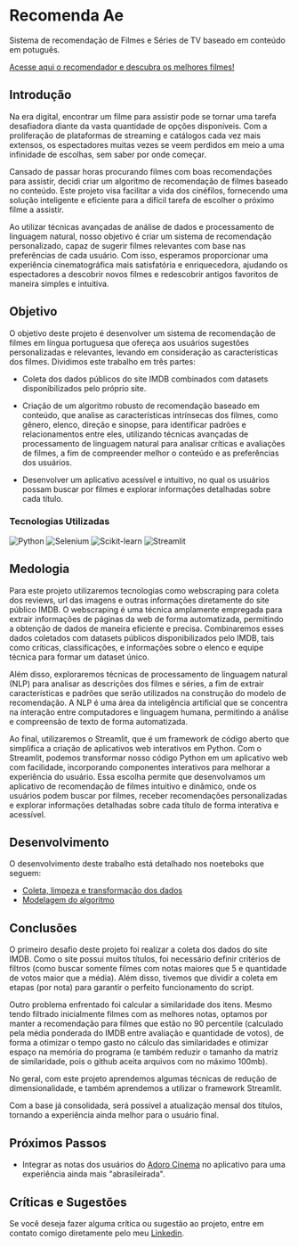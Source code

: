 # Recomenda Ae
Sistema de recomendação de Filmes e Séries de TV baseado em conteúdo em potuguês.

<a href='https://recomenda-ae.streamlit.app'>Acesse aqui o recomendador e descubra os melhores filmes!</a>

## Introdução

Na era digital, encontrar um filme para assistir pode se tornar uma tarefa desafiadora diante da vasta quantidade de opções disponíveis. Com a proliferação de plataformas de streaming e catálogos cada vez mais extensos, os espectadores muitas vezes se veem perdidos em meio a uma infinidade de escolhas, sem saber por onde começar.

Cansado de passar horas procurando filmes com boas recomendações para assistir, decidi criar um algoritmo de recomendação de filmes baseado no conteúdo. Este projeto visa facilitar a vida dos cinéfilos, fornecendo uma solução inteligente e eficiente para a difícil tarefa de escolher o próximo filme a assistir.

Ao utilizar técnicas avançadas de análise de dados e processamento de linguagem natural, nosso objetivo é criar um sistema de recomendação personalizado, capaz de sugerir filmes relevantes com base nas preferências de cada usuário. Com isso, esperamos proporcionar uma experiência cinematográfica mais satisfatória e enriquecedora, ajudando os espectadores a descobrir novos filmes e redescobrir antigos favoritos de maneira simples e intuitiva.

## Objetivo

O objetivo deste projeto é desenvolver um sistema de recomendação de filmes em língua portuguesa que ofereça aos usuários sugestões personalizadas e relevantes, levando em consideração as características dos filmes. Dividimos este trabalho em três partes:

- Coleta dos dados públicos do site IMDB combinados com datasets disponibilizados pelo próprio site.

- Criação de um algoritmo robusto de recomendação baseado em conteúdo, que analise as características intrínsecas dos filmes, como gênero, elenco, direção e sinopse, para identificar padrões e relacionamentos entre eles, utilizando técnicas avançadas de processamento de linguagem natural para analisar críticas e avaliações de filmes, a fim de compreender melhor o conteúdo e as preferências dos usuários.

- Desenvolver um aplicativo acessível e intuitivo, no qual os usuários possam buscar por filmes e explorar informações detalhadas sobre cada título.

### Tecnologias Utilizadas

![Python](https://img.shields.io/badge/Python-FFD43B?style=for-the-badge&logo=python&logoColor=blue)
![Selenium](https://img.shields.io/badge/Selenium-43B02A?style=for-the-badge&logo=Selenium&logoColor=white)
![Scikit-learn](https://img.shields.io/badge/scikit_learn-F7931E?style=for-the-badge&logo=scikit-learn&logoColor=white)
![Streamlit](https://img.shields.io/badge/Streamlit-FF4B4B?style=for-the-badge&logo=Streamlit&logoColor=white)

## Medologia

Para este projeto utilizaremos tecnologias como webscraping para coleta dos reviews, url das imagens e outras informações diretamente do site público IMDB. O webscraping é uma técnica amplamente empregada para extrair informações de páginas da web de forma automatizada, permitindo a obtenção de dados de maneira eficiente e precisa. Combinaremos esses dados coletados com datasets públicos disponibilizados pelo IMDB, tais como críticas, classificações, e informações sobre o elenco e equipe técnica para formar um dataset único.

Além disso, exploraremos técnicas de processamento de linguagem natural (NLP) para analisar as descrições dos filmes e séries, a fim de extrair características e padrões que serão utilizados na construção do modelo de recomendação. A NLP é uma área da inteligência artificial que se concentra na interação entre computadores e linguagem humana, permitindo a análise e compreensão de texto de forma automatizada.

Ao final, utilizaremos o Streamlit, que é um framework de código aberto que simplifica a criação de aplicativos web interativos em Python. Com o Streamlit, podemos transformar nosso código Python em um aplicativo web com facilidade, incorporando componentes interativos para melhorar a experiência do usuário. Essa escolha permite que desenvolvamos um aplicativo de recomendação de filmes intuitivo e dinâmico, onde os usuários podem buscar por filmes, receber recomendações personalizadas e explorar informações detalhadas sobre cada título de forma interativa e acessível.

## Desenvolvimento

O desenvolvimento deste trabalho está detalhado nos noeteboks que seguem:

- <a href='https://github.com/eutiagovski/movie-recomendation-system/blob/master/notebooks/create_data.ipynb'>Coleta, limpeza e transformação dos dados</a>
- <a href='https://github.com/eutiagovski/movie-recomendation-system/blob/master/notebooks/create_model.ipynb'>Modelagem do algoritmo</a>

## Conclusões

O primeiro desafio deste projeto foi realizar a coleta dos dados do site IMDB. Como o site possui muitos títulos, foi necessário definir critérios de filtros (como buscar somente filmes com notas maiores que 5 e quantidade de votos maior que a média). Além disso, tivemos que dividir a coleta em etapas (por nota) para garantir o perfeito funcionamento do script.

Outro problema enfrentado foi calcular a similaridade dos itens. Mesmo tendo filtrado inicialmente filmes com as melhores notas, optamos por manter a recomendação para filmes que estão no 90 percentile (calculado pela média ponderada do IMDB entre avaliação e quantidade de votos), de forma a otimizar o tempo gasto no cálculo das similaridades e otimizar espaço na memória do programa (e também reduzir o tamanho da matriz de similaridade, pois o github aceita arquivos com no máximo 100mb).

No geral, com este projeto aprendemos algumas técnicas de redução de dimensionalidade, e também aprendemos a utilizar o framework Streamlit.

Com a base já consolidada, será possível a atualização mensal dos títulos, tornando a experiência ainda melhor para o usuário final.

## Próximos Passos

- Integrar as notas dos usuários do <a href='https://www.adorocinema.com/'>Adoro Cinema</a> no aplicativo para uma experiência ainda mais "abrasileirada".

## Críticas e Sugestões

Se você deseja fazer alguma crítica ou sugestão ao projeto, entre em contato comigo diretamente pelo meu <a href='https://www.linkedin.com/in/tiagomachadodev'>Linkedin</a>.